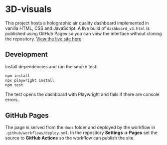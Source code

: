 # 3D-visuals

This project hosts a holographic air quality dashboard implemented in vanilla HTML, CSS and JavaScript. A live build of `dashboard_v3.html` is published using GitHub Pages so you can view the interface without cloning the repository.
[View the live site here](https://kapil2020.github.io/3D-visuals/)

## Development

Install dependencies and run the smoke test:

```bash
npm install
npx playwright install
npm test
```

The test opens the dashboard with Playwright and fails if there are console errors.

## GitHub Pages

The page is served from the `docs` folder and deployed by the workflow in
`.github/workflows/deploy.yml`. In the repository **Settings → Pages** set the
source to **GitHub Actions** so the workflow can publish the site.
